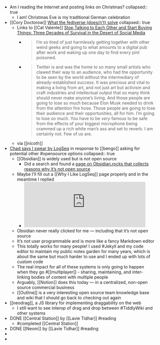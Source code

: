 - Am I reading the Internet and posting links on Christmas?
  collapsed:: true
	- I am! Christmas Eve is my traditional German celebration
- [[Cory Doctorow]] [What the fediverse (does/n't) solve](https://pluralistic.net/2022/12/23/semipermeable-membranes/#free-as-in-puppies)
  collapsed:: true
	- Links to [[Cat Valente]] [Stop Talking to Each Other and Start Buying Things: Three Decades of Survival in the Desert of Social Media](https://catvalente.substack.com/p/stop-talking-to-each-other-and-start)
		- > I’m so tired of just harmlessly getting together with other weird geeks and going to what amounts to a digital pub after work and waking up one day to find every pint poisoned.
		- > Twitter is and was the home to so many small artists who clawed their way to an audience, who had the opportunity to be seen by the world without the intermediary of already-established success. It was precious and vital to making a living from art, and not just art but activism and craft industries and intellectual output that so many think should never make anyone’s living. And those people are going to lose so much because Elon Musk needed to drink from the attention fire hose. Those people are going to lose their audience and their opportunities, all for him. I’m going to lose so much. You have to be *very* famous to be safe from the effects of your biggest microphone being crammed up a rich white man’s ass and set to reverb. I am certainly not. Few of us are.
	- via [[nicoth]]
- [Chad says I swear by LogSeq](https://indieweb.social/@chadkoh/109578052048693366) in response to [[bengo]] asking for potential other #opensource options
  collapsed:: true
	- [[Obsidian]] is widely used but is not open source
		- Did a search and found a [page on Obsidian.rocks that collects reasons why it’s not open source](https://obsidian.rocks/why-isnt-obsidian-open-source/)
	- Maybe I’ll fill out a [[Why I Like LogSeq]] page properly and in the meantime I replied
		- <iframe src="https://toolsforthought.rocks/@boris/109578366721863061/embed" class="mastodon-embed" style="max-width: 100%; border: 0" width="400" height=“650” allowfullscreen="allowfullscreen"></iframe><script src="https://toolsforthought.rocks/embed.js" async="async"></script>
	- Obsidian never really clicked for me — including that it’s not open source
	- It’s not user programmable and is more like a fancy Markdown editor
	- This totally works for many people! I used #Jekyll and my code editor to maintain my public notes garden for many years, which is about the same but much harder to use and I ended up with lots of custom code
	- The real impact for all of these systems is only going to happen when they go #[[multiplayer]] - sharing, maintaining, and inter-linking bodies of content with multiple people
	- Arguably, [[Notion]] does this today — in a centralized, non-open source commercial business
	- [[Outline]] is a very interesting open source team knowledge base and wiki that I should go back to checking out again
- [[neodrag]], a JS library for implementing draggability on the web
	- I still want to see interop of drag and drop between #TiddlyWiki and other systems
- DONE [[Central Station]] by [[Lavie Tidhar]] #reading
	- #completed [[Central Station]]
- DONE [[Neom]] by [[Lavie Tidhar]] #reading
-
-